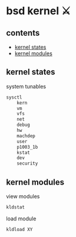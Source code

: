 <!-- omit in toc -->
# bsd kernel ⚔️

<!-- omit in toc -->
## contents

- [kernel states](#kernel-states)
- [kernel modules](#kernel-modules)

## kernel states

system tunables

```sh
sysctl
    kern
    vm
    vfs 
    net
    debug
    hw
    machdep
    user
    p1003_1b
    kstat
    dev
    security
```  

## kernel modules

view modules

```sh
kldstat
```

load module

```sh
kldload XY
```
